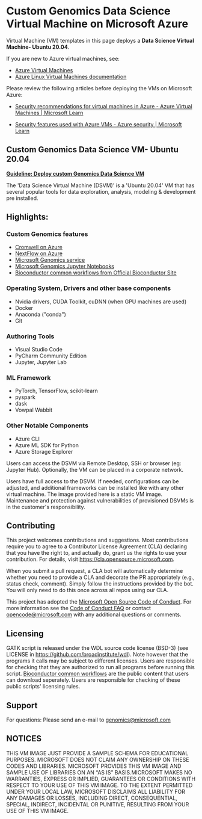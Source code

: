 # Custom Genomics Data Science Virtual Machine on Microsoft Azure



<!-- #region -->
Virtual Machine (VM) templates in this page deploys a **Data Science Virtual Machine- Ubuntu 20.04**.

If you are new to Azure virtual machines, see:
- [Azure Virtual Machines](https://azure.microsoft.com/services/virtual-machines/)
- [Azure Linux Virtual Machines documentation](https://docs.microsoft.com/azure/virtual-machines/linux/)

Please review the following articles before deploying the VMs on Microsoft Azure:

- [Security recommendations for virtual machines in Azure - Azure Virtual Machines | Microsoft Learn](https://learn.microsoft.com/en-us/azure/virtual-machines/security-recommendations)

- [Security features used with Azure VMs - Azure security | Microsoft Learn](https://learn.microsoft.com/en-us/azure/security/fundamentals/virtual-machines-overview?source=recommendations)

##  Custom Genomics Data Science VM- Ubuntu 20.04

**[Guideline: Deploy custom Genomics Data Science VM](https://datasettoaexample.blob.core.windows.net/publicsample/deploycommunitygenomics.mp4)**



The 'Data Science Virtual Machine (DSVM)' is a 'Ubuntu 20.04' VM that has several popular tools for data exploration, analysis, modeling & development pre installed.

## Highlights:

### Custom Genomics features

* [Cromwell on Azure](https://github.com/microsoft/CromwellOnAzure)
* [NextFlow on Azure](https://www.nextflow.io/blog/2021/introducing-nextflow-for-azure-batch.html)
* [Microsoft Genomics service](https://azure.microsoft.com/en-us/products/genomics/)
* [Microsoft Genomics Jupyter Notebooks](https://github.com/microsoft/genomicsnotebook)
* [Bioconductor common workflows from Official Bioconductor Site](https://www.bioconductor.org/packages/release/BiocViews.html#___Workflow)

### Operating System, Drivers and other base components

* Nvidia drivers, CUDA Toolkit, cuDNN (when GPU machines are used)
* Docker
* Anaconda ("conda")
* Git

### Authoring Tools

* Visual Studio Code
* PyCharm Community Edition
* Jupyter, Jupyter Lab


### ML Framework

* PyTorch, TensorFlow, scikit-learn
* pyspark
* dask
* Vowpal Wabbit

### Other Notable Components

* Azure CLI
* Azure ML SDK for Python
* Azure Storage Explorer

Users can access the DSVM via Remote Desktop, SSH or browser (eg: Jupyter Hub). Optionally, the VM can be placed in a corporate network.

Users have full access to the DSVM. If needed, configurations can be adjusted, and additional frameworks can be installed like with any other virtual machine. The image provided here is a static VM image. Maintenance and protection against vulnerabilities of provisioned DSVMs is in the customer's responsibility.


## Contributing

This project welcomes contributions and suggestions.  Most contributions require you to agree to a
Contributor License Agreement (CLA) declaring that you have the right to, and actually do, grant us
the rights to use your contribution. For details, visit https://cla.opensource.microsoft.com.

When you submit a pull request, a CLA bot will automatically determine whether you need to provide
a CLA and decorate the PR appropriately (e.g., status check, comment). Simply follow the instructions
provided by the bot. You will only need to do this once across all repos using our CLA.

This project has adopted the [Microsoft Open Source Code of Conduct](https://opensource.microsoft.com/codeofconduct/).
For more information see the [Code of Conduct FAQ](https://opensource.microsoft.com/codeofconduct/faq/) or
contact [opencode@microsoft.com](mailto:opencode@microsoft.com) with any additional questions or comments.

## Licensing
GATK script is released under the WDL source code license (BSD-3) (see LICENSE in https://github.com/broadinstitute/wdl). Note however that the programs it calls may be subject to different licenses. Users are responsible for checking that they are authorized to run all programs before running this script. [Bioconductor common workflows](https://www.bioconductor.org/packages/release/BiocViews.html#___Workflow) are the public content that users can download seperately. Users are responsible for checking of these public scripts' licensing rules. 

## Support

For questions: Please send an e-mail to genomics@microsoft.com

## NOTICES
THIS VM IMAGE JUST PROVIDE A SAMPLE SCHEMA FOR EDUCATIONAL PURPOSES. MICROSOFT DOES NOT CLAIM ANY OWNERSHIP ON THESE CODES AND LIBRARIES. MICROSOFT PROVIDES THIS VM IMAGE AND SAMPLE USE OF LIBRARIES ON AN “AS IS” BASIS.MICROSOFT MAKES NO WARRANTIES, EXPRESS OR IMPLIED, GUARANTEES OR CONDITIONS WITH RESPECT TO YOUR USE OF THIS VM IMAGE. TO THE EXTENT PERMITTED UNDER YOUR LOCAL LAW, MICROSOFT DISCLAIMS ALL LIABILITY FOR ANY DAMAGES OR LOSSES, INCLUDING DIRECT, CONSEQUENTIAL, SPECIAL, INDIRECT, INCIDENTAL OR PUNITIVE, RESULTING FROM YOUR USE OF THIS VM IMAGE.

<!-- #endregion -->
